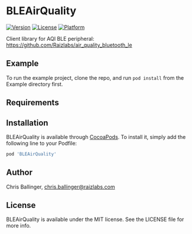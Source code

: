 # BLEAirQuality

[![Version](https://img.shields.io/cocoapods/v/BLEAirQuality.svg?style=flat)](https://cocoapods.org/pods/BLEAirQuality)
[![License](https://img.shields.io/cocoapods/l/BLEAirQuality.svg?style=flat)](https://cocoapods.org/pods/BLEAirQuality)
[![Platform](https://img.shields.io/cocoapods/p/BLEAirQuality.svg?style=flat)](https://cocoapods.org/pods/BLEAirQuality)

Client library for AQI BLE peripheral: https://github.com/Raizlabs/air_quality_bluetooth_le

## Example

To run the example project, clone the repo, and run `pod install` from the Example directory first.

## Requirements

## Installation

BLEAirQuality is available through [CocoaPods](https://cocoapods.org). To install
it, simply add the following line to your Podfile:

```ruby
pod 'BLEAirQuality'
```

## Author

Chris Ballinger, chris.ballinger@raizlabs.com

## License

BLEAirQuality is available under the MIT license. See the LICENSE file for more info.
